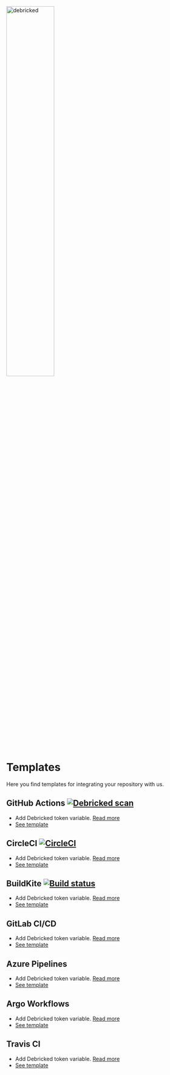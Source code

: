 <img src="https://debricked.com/build/images/blueLogo.d39f7709.svg" alt="debricked" width="50%"  align="top"/>  

# Templates
Here you find templates for integrating your repository with us.

## GitHub Actions [![Debricked scan](https://github.com/debricked/templates/actions/workflows/debricked.yml/badge.svg)](https://github.com/debricked/templates/actions/workflows/debricked.yml)
- Add Debricked token variable. [Read more](https://debricked.com/docs/integrations/ci-build-systems/github.html#github-actions)
- [See template](.github/workflows/debricked.yml)

## CircleCI [![CircleCI](https://circleci.com/gh/debricked/templates/tree/main.svg?style=svg)](https://circleci.com/gh/debricked/templates/tree/main)
- Add Debricked token variable. [Read more](https://debricked.com/docs/integrations/ci-build-systems/circle-ci.html)
- [See template](.circleci/config.yml)

## BuildKite [![Build status](https://badge.buildkite.com/4cbbca5416277da5f054aabc05c2d05ebe23f513db692d1884.svg)](https://buildkite.com/debricked/templates)
- Add Debricked token variable. [Read more](https://buildkite.com/docs/pipelines/environment-variables#defining-your-own)
- [See template](.buildkite/pipeline.yml)

## GitLab CI/CD
- Add Debricked token variable. [Read more](https://debricked.com/docs/integrations/ci-build-systems/gitlab.html#integrating-using-an-access-token)
- [See template](.gitlab-ci.yml)

## Azure Pipelines
- Add Debricked token variable. [Read more](https://debricked.com/docs/integrations/ci-build-systems/azure-devops.html)
- [See template](azure-pipelines.yml)

## Argo Workflows
- Add Debricked token variable. [Read more](https://debricked.com/docs/integrations/ci-build-systems/argo-workflows.html)
- [See template](argo.yml)

## Travis CI
- Add Debricked token variable. [Read more](https://debricked.com/docs/integrations/ci-build-systems/travis.html)
- [See template](.travis.yml)


